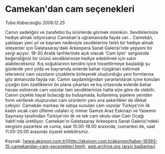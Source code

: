 # Camekan'dan cam seçenekleri

*Tuba Kabacaoğlu 2006.12.25*

<font class="agenda2NewsSpot">
 Camın sadeliğini ve zarafetini bu ürünlerde görmek mümkün. Sevdiklerinize hediye almak istiyorsanız Camekan'a uğramanızda fayda var...
</font>
<font class="newsDetail">
 Camekân, yaklaşan yeni yıl ve bayram nedeniyle sevdiklerine farklı bir hediye almak isteyenler için Galatasaray'daki Arkeopera Sanat Galerisi'nde yepyeni bir sergi açıyor. 18-30 Aralık tarihlerinde açık olacak 'Cam İşler' sergisinde beğendiğiniz bir ürünü sevdiklerinize hediye edebilmek için satın alabileceksiniz. Kış soğuklarının kendini iyice hissettirmeye başladığı şu günlerde yeni yılda ve bayramda evlerde bahar rüzgârları estirmek isterseniz cam vazoların çiçeklerle birleşerek oluşturduğu yeni formlarına göz atmanızda fayda var. Camın saydamlığından yararlanılarak içine konulan çiçeğin tüm özelliklerini ön plana çıkartan ve kış ortasında evlerde bahar havası estirecek cam vazolar tam sevdiklerinize hatta size göre de olabilir. Camın çiçekle hayat bulacağı bu buluşmada, kullanılmış şişelere yeniden form verilerek oluşturulan cam ürünlerin yanı sıra şekerlikler de dikkat çekiyor. Camekân markası ile satışa sunulan cam vazolar Türkiye'nin ilk kadın sıcak cam üfleme ustaları iç mimar Gamze Araz Eskinazi ve Yasemin Sayınsoy tarafından Türkiye'nin ilk ve tek cam okulu olan Cam Ocağı Vakfı'nda üretiliyor. Camekan'ın Galatasaray Arkeopera Sanat Galerisi'ndeki sergisini pazartesi ve cuma, saat 10.00-18.00 arasında, cumartesi de, saat 11.00-20.00 arasında ziyaret edebilirsiniz.
</font>

Kaynak: [www.aksiyon.com.tr](http://aksiyon.com.tr/aksiyon/haber-19393-15-camekandan-cam-secenekleri.html), [web.archive.org (arşiv bağlantısı)](http://web.archive.org/web/20101210180533/http://aksiyon.com.tr/aksiyon/haber-19393-15-camekandan-cam-secenekleri.html)
